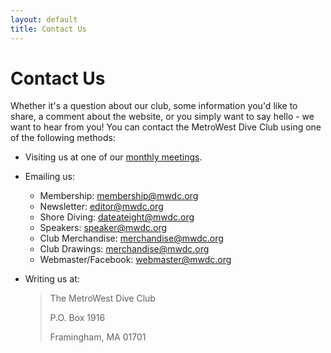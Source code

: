 ```yaml
---
layout: default
title: Contact Us
---
```


# Contact Us

Whether it's a question about our club, some information you'd like to share, a
comment about the website, or you simply want to say hello - we want to hear
from you! You can contact the MetroWest Dive Club using one of the following
methods:

- Visiting us at one of our [monthly meetings](meetings.html).
- Emailing us:
  - Membership: <membership@mwdc.org>
  - Newsletter: <editor@mwdc.org>
  - Shore Diving: <dateateight@mwdc.org>
  - Speakers: <speaker@mwdc.org>
  - Club Merchandise: <merchandise@mwdc.org>
  - Club Drawings: <merchandise@mwdc.org>
  - Webmaster/Facebook: <webmaster@mwdc.org>

- Writing us at:
  > The MetroWest Dive Club
  >
  > P.O. Box 1916
  >
  > Framingham, MA 01701
